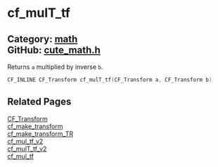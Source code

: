 [](../header.md ':include')

# cf_mulT_tf

Category: [math](/api_reference?id=math)  
GitHub: [cute_math.h](https://github.com/RandyGaul/cute_framework/blob/master/include/cute_math.h)  
---

Returns `a` multiplied by inverse `b`.

```cpp
CF_INLINE CF_Transform cf_mulT_tf(CF_Transform a, CF_Transform b)
```

## Related Pages

[CF_Transform](/math/cf_transform.md)  
[cf_make_transform](/math/cf_make_transform.md)  
[cf_make_transform_TR](/math/cf_make_transform_tr.md)  
[cf_mul_tf_v2](/math/cf_mul_tf_v2.md)  
[cf_mulT_tf_v2](/math/cf_mult_tf_v2.md)  
[cf_mul_tf](/math/cf_mul_tf.md)  
